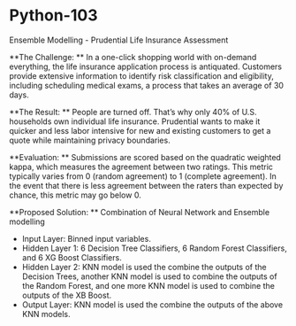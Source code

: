 # Python-103
Ensemble Modelling - Prudential Life Insurance Assessment

**The Challenge: ** In a one-click shopping world with on-demand everything, the life insurance application process is antiquated. Customers provide extensive information to identify risk classification and eligibility, including scheduling medical exams, a process that takes an average of 30 days.

**The Result: ** People are turned off. That’s why only 40% of U.S. households own individual life insurance. Prudential wants to make it quicker and less labor intensive for new and existing customers to get a quote while maintaining privacy boundaries.

**Evaluation: ** Submissions are scored based on the quadratic weighted kappa, which measures the agreement between two ratings. This metric typically varies from 0 (random agreement) to 1 (complete agreement). In the event that there is less agreement between the raters than expected by chance, this metric may go below 0.

**Proposed Solution: ** Combination of Neural Network and Ensemble modelling 
*	Input Layer: Binned input variables.  
*	Hidden Layer 1: 6 Decision Tree Classifiers, 6 Random Forest Classifiers, and 6 XG Boost Classifiers. 
*	Hidden Layer 2: KNN model is used the combine the outputs of the Decision Trees, another KNN model is used to combine the outputs of the Random Forest, and one more KNN model is used to combine the outputs of the XB Boost.
*	Output Layer: KNN model is used the combine the outputs of the above KNN models.
